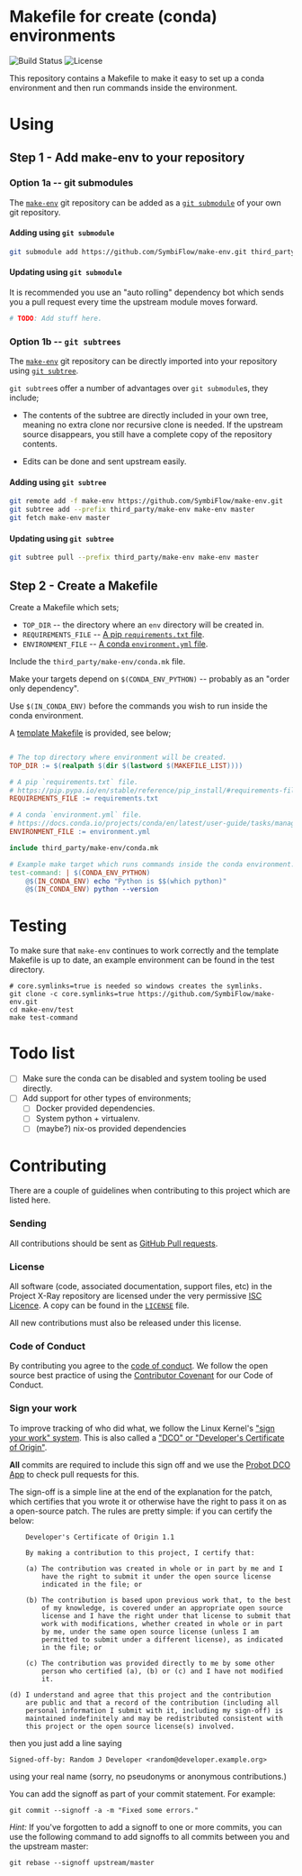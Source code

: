 # Makefile for create (conda) environments

![Build Status](https://travis-ci.org/SymbiFlow/make-env.svg?branch=master)
![License](https://img.shields.io/github/license/SymbiFlow/make-env.svg)

This repository contains a Makefile to make it easy to set up a conda
environment and then run commands inside the environment.

# Using

## Step 1 - Add make-env to your repository

### Option 1a -- git submodules

The [`make-env`](https://github.com/SymbiFlow/make-env) git
repository can be added as a
[`git submodule`](https://git-scm.com/book/en/v2/Git-Tools-Submodules) of your
own git repository.

#### Adding using `git submodule`

```bash
git submodule add https://github.com/SymbiFlow/make-env.git third_party/make-env
```

#### Updating using `git submodule`

It is recommended you use an "auto rolling" dependency bot which sends you a
pull request every time the upstream module moves forward.

```bash
# TODO: Add stuff here.
```


### Option 1b -- `git subtrees`

The [`make-env`](https://github.com/SymbiFlow/make-env) git
repository can be directly imported into your repository using
[`git subtree`](https://www.atlassian.com/git/tutorials/git-subtree).

`git subtree`s offer a number of advantages over `git submodule`s, they
include;

 * The contents of the subtree are directly included in your own tree, meaning
   no extra clone nor recursive clone is needed. If the upstream source
   disappears, you still have a complete copy of the repository contents.

 * Edits can be done and sent upstream easily.


#### Adding using `git subtree`

```bash
git remote add -f make-env https://github.com/SymbiFlow/make-env.git
git subtree add --prefix third_party/make-env make-env master
git fetch make-env master
```

#### Updating using `git subtree`

```bash
git subtree pull --prefix third_party/make-env make-env master
```

## Step 2 - Create a Makefile

Create a Makefile which sets;
 * `TOP_DIR` -- the directory where an `env` directory will be created in.
 * `REQUIREMENTS_FILE` -- [A pip `requirements.txt` file](https://pip.pypa.io/en/stable/reference/pip_install/#requirements-file-format).
 * `ENVIRONMENT_FILE` -- [A conda `environment.yml` file](https://docs.conda.io/projects/conda/en/latest/user-guide/tasks/manage-environments.html).

Include the `third_party/make-env/conda.mk` file.

Make your targets depend on `$(CONDA_ENV_PYTHON)` -- probably as an "order only
dependency".

Use `$(IN_CONDA_ENV)` before the commands you wish to run inside the conda
environment.

A [template Makefile](Makefile.template) is provided, see below;

```Makefile

# The top directory where environment will be created.
TOP_DIR := $(realpath $(dir $(lastword $(MAKEFILE_LIST))))

# A pip `requirements.txt` file.
# https://pip.pypa.io/en/stable/reference/pip_install/#requirements-file-format
REQUIREMENTS_FILE := requirements.txt

# A conda `environment.yml` file.
# https://docs.conda.io/projects/conda/en/latest/user-guide/tasks/manage-environments.html
ENVIRONMENT_FILE := environment.yml

include third_party/make-env/conda.mk

# Example make target which runs commands inside the conda environment.
test-command: | $(CONDA_ENV_PYTHON)
	@$(IN_CONDA_ENV) echo "Python is $$(which python)"
	@$(IN_CONDA_ENV) python --version
```

# Testing

To make sure that `make-env` continues to work correctly and the template
Makefile is up to date, an example environment can be found in the test
directory.


```shell
# core.symlinks=true is needed so windows creates the symlinks.
git clone -c core.symlinks=true https://github.com/SymbiFlow/make-env.git
cd make-env/test
make test-command
```

# Todo list

 - [ ] Make sure the conda can be disabled and system tooling be used directly.
 - [ ] Add support for other types of environments;
   - [ ] Docker provided dependencies.
   - [ ] System python + virtualenv.
   - [ ] (maybe?) nix-os provided dependencies

# Contributing

There are a couple of guidelines when contributing to this project which are
listed here.

### Sending

All contributions should be sent as
[GitHub Pull requests](https://help.github.com/articles/creating-a-pull-request-from-a-fork/).

### License

All software (code, associated documentation, support files, etc) in the
Project X-Ray repository are licensed under the very permissive
[ISC Licence](https://opensource.org/licenses/ISC). A copy can be found in the
[`LICENSE`](LICENSE) file.

All new contributions must also be released under this license.

### Code of Conduct

By contributing you agree to the [code of conduct](CODE_OF_CONDUCT.md). We
follow the open source best practice of using the [Contributor
Covenant](https://www.contributor-covenant.org/) for our Code of Conduct.

### Sign your work

To improve tracking of who did what, we follow the Linux Kernel's
["sign your work" system](https://github.com/wking/signed-off-by).
This is also called a
["DCO" or "Developer's Certificate of Origin"](https://developercertificate.org/).

**All** commits are required to include this sign off and we use the
[Probot DCO App](https://github.com/probot/dco) to check pull requests for
this.

The sign-off is a simple line at the end of the explanation for the
patch, which certifies that you wrote it or otherwise have the right to
pass it on as a open-source patch.  The rules are pretty simple: if you
can certify the below:

        Developer's Certificate of Origin 1.1

        By making a contribution to this project, I certify that:

        (a) The contribution was created in whole or in part by me and I
            have the right to submit it under the open source license
            indicated in the file; or

        (b) The contribution is based upon previous work that, to the best
            of my knowledge, is covered under an appropriate open source
            license and I have the right under that license to submit that
            work with modifications, whether created in whole or in part
            by me, under the same open source license (unless I am
            permitted to submit under a different license), as indicated
            in the file; or

        (c) The contribution was provided directly to me by some other
            person who certified (a), (b) or (c) and I have not modified
            it.

	(d) I understand and agree that this project and the contribution
	    are public and that a record of the contribution (including all
	    personal information I submit with it, including my sign-off) is
	    maintained indefinitely and may be redistributed consistent with
	    this project or the open source license(s) involved.

then you just add a line saying

	Signed-off-by: Random J Developer <random@developer.example.org>

using your real name (sorry, no pseudonyms or anonymous contributions.)

You can add the signoff as part of your commit statement. For example:

    git commit --signoff -a -m "Fixed some errors."

*Hint:* If you've forgotten to add a signoff to one or more commits, you can use the
following command to add signoffs to all commits between you and the upstream
master:

    git rebase --signoff upstream/master
